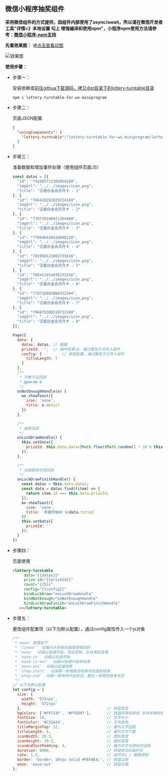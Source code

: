 ## 微信小程序抽奖组件


 **采用微信组件的方式提供，因组件内部使用了async/await，所以请在微信开发者工具"详情=》本地设置 勾上 增强编译和使用npm"，小程序npm使用方法请参考：[微信小程序-npm支持](https://developers.weixin.qq.com/miniprogram/dev/devtools/npm.html 'npm支持')**



**先看效果图：**
或[点击查看动图](https://img-blog.csdnimg.cn/20210108151454287.gif '动图')

![效果图](https://img-blog.csdnimg.cn/20210108152734456.gif)

**使用步骤：**



* 步骤一：

  安装依赖或[前往githua下载源码，拷贝dist目录下的lottery-turntable目录](https://github.com/llf137224350/lottery-turntable-for-wx-miniprogram.git '源码')

  ````shell
  npm i lottery-turntable-for-wx-miniprogram
  ````

  

* 步骤二：

  页面JSON配置

  ```json
  {
    "usingComponents": {
      "lottery-turntable":"lottery-turntable-for-wx-miniprogram/lottery_turntable/index"
    }
  }
  ```

* 步骤三：

  准备数据和增加事件处理（使用组件页面JS）

  ````javascript
  const datas = [{
    "id": "792085712309854208",
    "imgUrl": "../../images/icon.png",
    "title": "迅雷白金会员月卡 - 1"
  }, {
    "id": "766410261029724160",
    "imgUrl": "../../images/icon.png",
    "title": "迅雷白金会员月卡 - 2"
  }, {
    "id": "770719340921364480",
    "imgUrl": "../../images/icon.png",
    "title": "迅雷白金会员月卡 - 3"
  }, {
    "id": "770946438416048128",
    "imgUrl": "../../images/icon.png",
    "title": "迅雷白金会员月卡 - 4"
  }, {
    "id": "781950121802735616",
    "imgUrl": "../../images/icon.png",
    "title": "迅雷白金会员月卡 - 5"
  }, {
    "id": "766411654436233216",
    "imgUrl": "../../images/icon.png",
    "title": "迅雷白金会员月卡 - 6"
  }, {
    "id": "770716883860332544",
    "imgUrl": "../../images/icon.png",
    "title": "迅雷白金会员月卡 - 7"
  }, {
    "id": "796879308510732288",
    "imgUrl": "../../images/icon.png",
    "title": "迅雷白金会员月卡 - 8"
  }];
  
  Page({
    data: {
      datas: datas, // 数据 
      prizeId: '',  // 抽中结果id，通过属性方式传入组件
      config: { 		// 转盘配置，通过属性方式传入组件
        titleLength: 7
      }
    },
    /**
     * 次数不足回调
     * @param e
     */
    onNotEnoughHandle(e) {
      wx.showToast({
        icon: 'none',
        title: e.detail
      })
    },
  
    /**
     * 抽奖回调
     */
    onLuckDrawHandle() {
      this.setData({
        prizeId: this.data.datas[Math.floor(Math.random() * 10 % this.data.datas.length)].id
      });
    },
  
    /**
     * 动画旋转完成回调
     */
    onLuckDrawFinishHandle() {
      const datas = this.data.datas;
      const data = datas.find((item) => {
        return item.id === this.data.prizeId;
      });
      wx.showToast({
        icon: 'none',
        title: `恭喜你抽中 ${data.title}`
      })
      this.setData({
        prizeId: ''
      });
    }
  })
  
  ````



* 步骤四：

  页面使用

  ````html
  <lottery-turntable
       data="{{datas}}"
       prize-id="{{prizeId}}"
       count="{{5}}"
       config="{{config}}"
       bindLuckDraw="onLuckDrawHandle"
       bindNotEnough="onNotEnoughHandle"
       bindLuckDrawFinish="onLuckDrawFinishHandle"
     ></lottery-turntable>
  ````

  

* 步骤五：

  更改组件配置项（以下为默认配置），通过config属性传入一个js对象

  ````js
  /**
   * ease: 取值如下
   * 'linear'  动画从头到尾的速度是相同的
   * 'ease'  动画以低速开始，然后加快，在结束前变慢
   * 'ease-in'  动画以低速开始
   * 'ease-in-out'  动画以低速开始和结束
   * 'ease-out'  动画以低速结束
   * 'step-start'  动画第一帧就跳至结束状态直到结束
   * 'step-end'  动画一直保持开始状态，最后一帧跳到结束状态
   */
  // 以下为默认配置
  let config = {
    size: {
      width: '572rpx',
      height: '572rpx'
    },                                      // 转盘宽高
    bgColors: ['#FFC53F', '#FFED97'],       // 转盘间隔背景色 支持多种颜色交替
    fontSize: 10,                           // 文字大小
    fontColor: '#C31A34',                   // 文字颜色
    titleMarginTop: 12,                     // 最外文字边距
    titleLength: 6,                         // 最外文字个数
    iconWidth: 29.5,                        // 图标宽度
    iconHeight: 29.5,                       // 图标高度
    iconAndTextPadding: 4,                  // 最内文字与图标的边距
    duration: 8000,                         // 转盘转动动画时长
    rate: 1.5,                              // 由时长s / 圈数得到
    border: 'border: 10rpx solid #FEFAE4;', // 转盘边框
    ease: 'ease-out'                        // 转盘动画
  };
  ````

  





